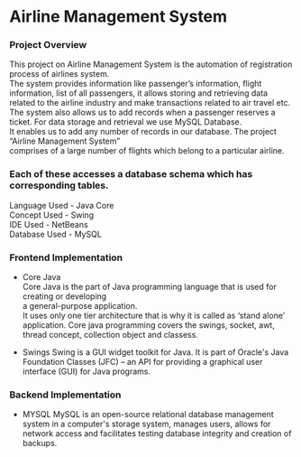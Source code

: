 # Airline Management System
### Project Overview
This project on Airline Management System is the automation of registration process of airlines system.<br> 
The system provides information like passenger’s information, 
flight information, list of all passengers, it allows storing and retrieving data related to the airline industry and make transactions related to air travel etc. <br>
The system also allows us to add records when a passenger reserves a ticket.
For data storage and retrieval we use MySQL Database.<br>
 It enables us to add any number of records in our database. 
The project “Airline Management System” <br>comprises of a large number of flights which belong to a particular airline. 

### Each of these accesses a database schema which has corresponding tables.

Language Used -  Java Core <br>
Concept Used - Swing<br>
IDE Used - NetBeans<br>
Database Used - MySQL<br>


### Frontend Implementation
* Core Java<br>
Core Java is the part of Java programming language that is used for creating or developing <br>a general-purpose application.<br>
 It uses only one tier architecture that is why it is called as ‘stand alone’ application.
 Core java programming covers the swings, socket, awt, thread concept, collection object and classess.

* Swings
Swing is a GUI widget toolkit for Java. It is part of Oracle's Java Foundation Classes (JFC) – an API for providing a graphical user interface (GUI) for Java programs. 

### Backend Implementation 
* MYSQL
MySQL is an open-source relational database management system
in a computer's storage system, manages users, allows for network access and facilitates testing database integrity and creation of backups. 

